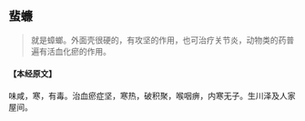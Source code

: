 ## 蜚蠊

> 就是蟑螂。外面壳很硬的，有攻坚的作用，也可治疗关节炎，动物类的药普遍有活血化瘀的作用。

#### 【本经原文】
味咸，寒，有毒。治血瘀症坚，寒热，破积聚，喉咽痹，内寒无子。生川泽及人家屋间。